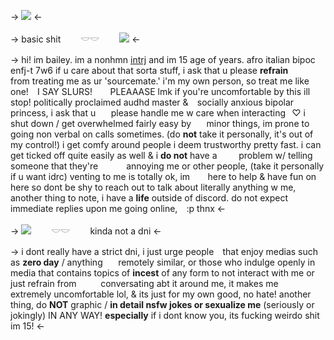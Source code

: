 -> ![](https://files.catbox.moe/albvu3.png) <-

-> basic shit ⠀ ⠀ 𓎟𓎟 ⠀ ⠀ ![](https://files.catbox.moe/y8wl67.png) <-



-> hi! im bailey. im a nonhmn [intrj](/ptdemo) and im 15 age of 
years. afro italian bipoc enfj-t 7w6 if u care about
that sorta stuff, i ask that u please **refrain**⠀⠀⠀⠀
from treating me as ur 'sourcemate.' i'm my own
person, so treat me like one! ⠀I SAY SLURS! ⠀⠀
PLEAAASE lmk if you're uncomfortable by this
ill stop! politically proclaimed audhd master &⠀
socially anxious bipolar princess, i ask that u⠀⠀
please handle me w care when interacting⠀♡
i shut down / get overwhelmed fairly easy by⠀⠀
minor things, im prone to going non verbal on
calls sometimes. (do **not** take it personally, it's
out of my control!) i get comfy around people i
deem trustworthy pretty fast. i can get ticked
off quite easily as well & i **do not** have a⠀⠀⠀
problem w/ telling someone that they're⠀⠀⠀⠀
annoying me or other people, (take it personally
if u want idrc) venting to me is totally ok, im ⠀⠀
here to help & have fun on here so dont be shy
to reach out to talk about literally anything w me,
another thing to note, i have a **life** outside of
discord. do not expect immediate replies upon
me going online, ⠀:p thnx <-

-> ![](https://files.catbox.moe/chce4a.png) ⠀ ⠀ 𓎟𓎟 ⠀ ⠀ kinda not a dni <-

-> i dont really have a strict dni, i just urge people⠀
that enjoy medias such as **zero day** / anything⠀⠀
remotely similar, or those who indulge openly in⠀
media that contains topics of  **incest** of any form 
to not interact with me or just refrain from ⠀⠀⠀
conversating abt it around me, it makes me ⠀⠀⠀
extremely uncomfortable lol, & its just for my own
good, no hate! another thing, do  **NOT** graphic / **in
detail nsfw jokes or sexualize me** (seriously or 
jokingly) IN ANY WAY! **especially** if i dont know
you, its fucking weirdo shit im 15! <-